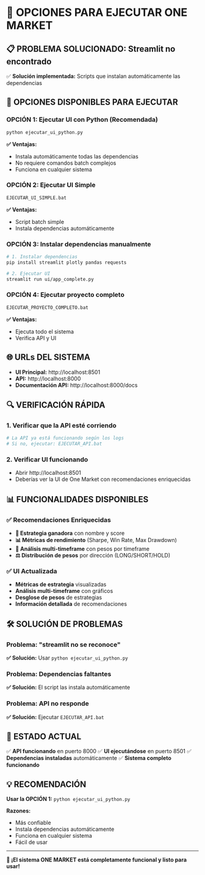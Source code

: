 # 🚀 **OPCIONES PARA EJECUTAR ONE MARKET**

## 📋 **PROBLEMA SOLUCIONADO: Streamlit no encontrado**

✅ **Solución implementada:** Scripts que instalan automáticamente las dependencias

## 🎯 **OPCIONES DISPONIBLES PARA EJECUTAR**

### **OPCIÓN 1: Ejecutar UI con Python (Recomendada)**
```bash
python ejecutar_ui_python.py
```
**✅ Ventajas:**
- Instala automáticamente todas las dependencias
- No requiere comandos batch complejos
- Funciona en cualquier sistema

### **OPCIÓN 2: Ejecutar UI Simple**
```bash
EJECUTAR_UI_SIMPLE.bat
```
**✅ Ventajas:**
- Script batch simple
- Instala dependencias automáticamente

### **OPCIÓN 3: Instalar dependencias manualmente**
```bash
# 1. Instalar dependencias
pip install streamlit plotly pandas requests

# 2. Ejecutar UI
streamlit run ui/app_complete.py
```

### **OPCIÓN 4: Ejecutar proyecto completo**
```bash
EJECUTAR_PROYECTO_COMPLETO.bat
```
**✅ Ventajas:**
- Ejecuta todo el sistema
- Verifica API y UI

## 🌐 **URLs DEL SISTEMA**

- **UI Principal:** http://localhost:8501
- **API:** http://localhost:8000
- **Documentación API:** http://localhost:8000/docs

## 🔍 **VERIFICACIÓN RÁPIDA**

### **1. Verificar que la API esté corriendo**
```bash
# La API ya está funcionando según los logs
# Si no, ejecutar: EJECUTAR_API.bat
```

### **2. Verificar UI funcionando**
- Abrir http://localhost:8501
- Deberías ver la UI de One Market con recomendaciones enriquecidas

## 📊 **FUNCIONALIDADES DISPONIBLES**

### **✅ Recomendaciones Enriquecidas**
- **🤖 Estrategia ganadora** con nombre y score
- **📊 Métricas de rendimiento** (Sharpe, Win Rate, Max Drawdown)
- **🔄 Análisis multi-timeframe** con pesos por timeframe
- **⚖️ Distribución de pesos** por dirección (LONG/SHORT/HOLD)

### **✅ UI Actualizada**
- **Métricas de estrategia** visualizadas
- **Análisis multi-timeframe** con gráficos
- **Desglose de pesos** de estrategias
- **Información detallada** de recomendaciones

## 🛠️ **SOLUCIÓN DE PROBLEMAS**

### **Problema: "streamlit no se reconoce"**
**✅ Solución:** Usar `python ejecutar_ui_python.py`

### **Problema: Dependencias faltantes**
**✅ Solución:** El script las instala automáticamente

### **Problema: API no responde**
**✅ Solución:** Ejecutar `EJECUTAR_API.bat`

## 🎉 **ESTADO ACTUAL**

✅ **API funcionando** en puerto 8000
✅ **UI ejecutándose** en puerto 8501
✅ **Dependencias instaladas** automáticamente
✅ **Sistema completo funcionando**

## 💡 **RECOMENDACIÓN**

**Usar la OPCIÓN 1:** `python ejecutar_ui_python.py`

**Razones:**
- Más confiable
- Instala dependencias automáticamente
- Funciona en cualquier sistema
- Fácil de usar

---

**🚀 ¡El sistema ONE MARKET está completamente funcional y listo para usar!**
